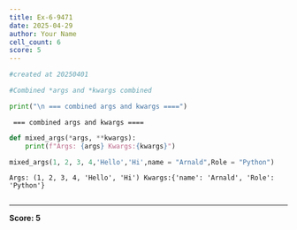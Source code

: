 ```yaml
---
title: Ex-6-9471
date: 2025-04-29
author: Your Name
cell_count: 6
score: 5
---
```


```python
#created at 20250401
```


```python
#Combined *args and *kwargs combined
```


```python
print("\n === combined args and kwargs ====")
```

    
     === combined args and kwargs ====



```python
def mixed_args(*args, **kwargs):
    print(f"Args: {args} Kwargs:{kwargs}")
```


```python
mixed_args(1, 2, 3, 4,'Hello','Hi',name = "Arnald",Role = "Python")
```

    Args: (1, 2, 3, 4, 'Hello', 'Hi') Kwargs:{'name': 'Arnald', 'Role': 'Python'}



```python

```


---
**Score: 5**